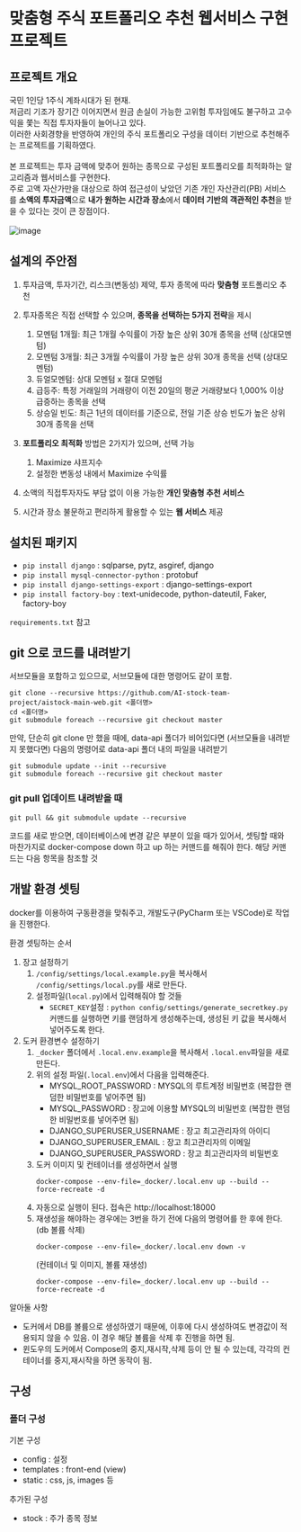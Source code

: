 # 맞춤형 주식 포트폴리오 추천 웹서비스 구현 프로젝트

## 프로젝트 개요 
국민 1인당 1주식 계좌시대가 된 현재.  
저금리 기조가 장기간 이어지면서 원금 손실이 가능한 고위험 투자임에도 불구하고 고수익을 쫓는 직접 투자자들이 늘어나고 있다.  
이러한 사회경향을 반영하여 개인의 주식 포트폴리오 구성을 데이터 기반으로 추천해주는 프로젝트를 기획하였다.  <br><br>
본 프로젝트는 투자 금액에 맞추어 원하는 종목으로 구성된 포트폴리오를 최적화하는 알고리즘과 웹서비스를 구현한다.  
주로 고액 자산가만을 대상으로 하여 접근성이 낮았던 기존 개인 자산관리(PB) 서비스를 <b>소액의 투자금액</b>으로 <b>내가 원하는 시간과 장소</b>에서 <b>데이터 기반의 객관적인 추천</b>을 받을 수 있다는 것이 큰 장점이다.<br><br>
![image](https://user-images.githubusercontent.com/81539406/147208886-4bd5fd34-d73d-4cf6-9460-e8ace511b525.png)

## 설계의 주안점
1. 투자금액, 투자기간, 리스크(변동성) 제약, 투자 종목에 따라 <b>맞춤형</b> 포트폴리오 추천
2. 투자종목은 직접 선택할 수 있으며, <b>종목을 선택하는 5가지 전략</b>을 제시<br> 
   1) 모멘텀 1개월: 최근 1개월 수익률이 가장 높은 상위 30개 종목을 선택 (상대모멘텀)
   2) 모멘텀 3개월: 최근 3개월 수익률이 가장 높은 상위 30개 종목을 선택 (상대모멘텀)
   3) 듀얼모멘텀: 상대 모멘텀 x 절대 모멘텀
   4) 급등주: 특정 거래일의 거래량이 이전 20일의 평균 거래량보다 1,000% 이상 급증하는 종목을 선택
   5) 상승일 빈도: 최근 1년의 데이터를 기준으로, 전일 기준 상승 빈도가 높은 상위 30개 종목을 선택

3. <b>포트폴리오 최적화</b> 방법은 2가지가 있으며, 선택 가능
   1) Maximize 샤프지수
   2) 설정한 변동성 내에서 Maximize 수익률
4. 소액의 직접투자자도 부담 없이 이용 가능한 <b>개인 맞춤형 추천 서비스</b>
5. 시간과 장소 불문하고 편리하게 활용할 수 있는 <b>웹 서비스</b> 제공


## 설치된 패키지
* `pip install django` : sqlparse, pytz, asgiref, django
* `pip install mysql-connector-python` : protobuf
* `pip install django-settings-export` : django-settings-export
* `pip install factory-boy` : text-unidecode, python-dateutil, Faker, factory-boy

`requirements.txt` 참고


## git 으로 코드를 내려받기
서브모듈을 포함하고 있으므로, 서브모듈에 대한 명령어도 같이 포함.

```
git clone --recursive https://github.com/AI-stock-team-project/aistock-main-web.git <폴더명>
cd <폴더명>
git submodule foreach --recursive git checkout master
```



만약, 단순히 git clone 만 했을 때에, data-api 폴더가 비어있다면 (서브모듈을 내려받지 못했다면) 다음의 명령어로 data-api 폴더 내의 파일을 내려받기
```
git submodule update --init --recursive
git submodule foreach --recursive git checkout master
```


### git pull 업데이트 내려받을 때
```
git pull && git submodule update --recursive
```

코드를 새로 받으면, 데이터베이스에 변경 같은 부분이 있을 때가 있어서, 
셋팅할 때와 마찬가지로 docker-compose down 하고 up 하는 커맨드를 해줘야 한다. 해당 커맨드는 다음 항목을 참조할 것


## 개발 환경 셋팅
docker를 이용하여 구동환경을 맞춰주고, 개발도구(PyCharm 또는 VSCode)로 작업을 진행한다.

환경 셋팅하는 순서
1. 장고 설정하기 
    1. `/config/settings/local.example.py`을 복사해서 `/config/settings/local.py`를 새로 만든다.
    2. 설정파일(`local.py`)에서 입력해줘야 할 것들
        * `SECRET_KEY`설정 : `python config/settings/generate_secretkey.py` 커맨드를 실행하면 키를 랜덤하게 생성해주는데, 생성된 키 값을 복사해서 넣어주도록 한다.
2. 도커 환경변수 설정하기
    1. `_docker` 폴더에서 `.local.env.example`을 복사해서 `.local.env`파일을 새로 만든다.
    2. 위의 설정 파일(`.local.env`)에서 다음을 입력해준다.
        - MYSQL_ROOT_PASSWORD : MYSQL의 루트계정 비밀번호 (복잡한 랜덤한 비밀번호를 넣어주면 됨)
        - MYSQL_PASSWORD : 장고에 이용할 MYSQL의 비밀번호 (복잡한 랜덤한 비밀번호를 넣어주면 됨)
        - DJANGO_SUPERUSER_USERNAME : 장고 최고관리자의 아이디
        - DJANGO_SUPERUSER_EMAIL : 장고 최고관리자의 이메일
        - DJANGO_SUPERUSER_PASSWORD : 장고 최고관리자의 비밀번호
    3. 도커 이미지 및 컨테이너를 생성하면서 실행
        ```console
        docker-compose --env-file=_docker/.local.env up --build --force-recreate -d
        ```
    4. 자동으로 실행이 된다. 접속은 http://localhost:18000
    5. 재생성을 해야하는 경우에는 3번을 하기 전에 다음의 명령어를 한 후에 한다.
        (db 볼륨 삭제)
        ```console
        docker-compose --env-file=_docker/.local.env down -v
        ```
        (컨테이너 및 이미지, 볼륨 재생성)
        ```console
        docker-compose --env-file=_docker/.local.env up --build --force-recreate -d
        ```


알아둘 사항
* 도커에서 DB를 볼륨으로 생성하였기 때문에, 이후에 다시 생성하여도 변경값이 적용되지 않을 수 있음. 이 경우 해당 볼륨을 삭제 후 진행을 하면 됨.
* 윈도우의 도커에서 Compose의 중지,재시작,삭제 등이 안 될 수 있는데, 각각의 컨테이너를 중지,재시작을 하면 동작이 됨.


## 구성
### 폴더 구성
기본 구성
* config : 설정
* templates : front-end (view) 
* static : css, js, images 등

추가된 구성
* stock : 주가 종목 정보
